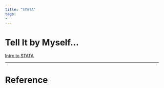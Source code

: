 ```yaml
---
title: "STATA"
tags:
- 
---
```


#

# Tell It by Myself...

[Intro to STATA](Intro%20to%20STATA)

---



# Reference 

